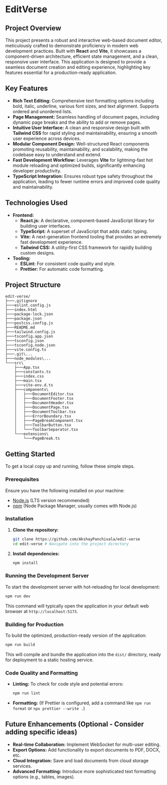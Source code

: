 # EditVerse

## Project Overview

This project presents a robust and interactive web-based document editor, meticulously crafted to demonstrate proficiency in modern web development practices. Built with **React** and **Vite**, it showcases a component-driven architecture, efficient state management, and a clean, responsive user interface. This application is designed to provide a seamless document creation and editing experience, highlighting key features essential for a production-ready application.

## Key Features

*   **Rich Text Editing:** Comprehensive text formatting options including bold, italic, underline, various font sizes, and text alignment. Supports ordered and unordered lists.
*   **Page Management:** Seamless handling of document pages, including dynamic page breaks and the ability to add or remove pages.
*   **Intuitive User Interface:** A clean and responsive design built with **Tailwind CSS** for rapid styling and maintainability, ensuring a smooth user experience across devices.
*   **Modular Component Design:** Well-structured React components promoting reusability, maintainability, and scalability, making the codebase easy to understand and extend.
*   **Fast Development Workflow:** Leverages **Vite** for lightning-fast hot module reloading and optimized builds, significantly enhancing developer productivity.
*   **TypeScript Integration:** Ensures robust type safety throughout the application, leading to fewer runtime errors and improved code quality and maintainability.

## Technologies Used

*   **Frontend:**
    *   **React.js:** A declarative, component-based JavaScript library for building user interfaces.
    *   **TypeScript:** A superset of JavaScript that adds static typing.
    *   **Vite:** A next-generation frontend tooling that provides an extremely fast development experience.
    *   **Tailwind CSS:** A utility-first CSS framework for rapidly building custom designs.
*   **Tooling:**
    *   **ESLint:** For consistent code quality and style.
    *   **Prettier:** For automatic code formatting.

## Project Structure

```
edit-verse/
├───.gitignore
├───eslint.config.js
├───index.html
├───package-lock.json
├───package.json
├───postcss.config.js
├───README.md
├───tailwind.config.js
├───tsconfig.app.json
├───tsconfig.json
├───tsconfig.node.json
├───vite.config.ts
├───.git\...
├───node_modules\...
└───src\
    ├───App.tsx
    ├───constants.ts
    ├───index.css
    ├───main.tsx
    ├───vite-env.d.ts
    ├───components\
    │   ├───DocumentEditor.tsx
    │   ├───DocumentFooter.tsx
    │   ├───DocumentHeader.tsx
    │   ├───DocumentPage.tsx
    │   ├───DocumentToolbar.tsx
    │   ├───ErrorBoundary.tsx
    │   ├───PageBreakComponent.tsx
    │   ├───ToolbarButton.tsx
    │   └───ToolbarSeparator.tsx
    └───extensions\
        └───PageBreak.ts
```


## Getting Started

To get a local copy up and running, follow these simple steps.

### Prerequisites

Ensure you have the following installed on your machine:

*   [Node.js](https://nodejs.org/en/download/) (LTS version recommended)
*   [npm](https://www.npmjs.com/get-npm) (Node Package Manager, usually comes with Node.js)

### Installation

1.  **Clone the repository:**
    ```bash
    git clone https://github.com/AkshayPanchivala/edit-verse
    cd edit-verse # Navigate into the project directory

2.  **Install dependencies:**
    ```bash
    npm install
    ```

### Running the Development Server

To start the development server with hot-reloading for local development:

```bash
npm run dev
```

This command will typically open the application in your default web browser at `http://localhost:5173`.

### Building for Production

To build the optimized, production-ready version of the application:

```bash
npm run build
```

This will compile and bundle the application into the `dist/` directory, ready for deployment to a static hosting service.

### Code Quality and Formatting

*   **Linting:** To check for code style and potential errors:
    ```bash
    npm run lint
    ```
*   **Formatting:** (If Prettier is configured, add a command like `npm run format` or `npx prettier --write .`)

## Future Enhancements (Optional - Consider adding specific ideas)

*   **Real-time Collaboration:** Implement WebSocket for multi-user editing.
*   **Export Options:** Add functionality to export documents to PDF, DOCX, etc.
*   **Cloud Integration:** Save and load documents from cloud storage services.
*   **Advanced Formatting:** Introduce more sophisticated text formatting options (e.g., tables, images).


